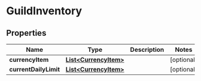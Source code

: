 

# GuildInventory


## Properties

| Name | Type | Description | Notes |
|------------ | ------------- | ------------- | -------------|
|**currencyItem** | [**List&lt;CurrencyItem&gt;**](CurrencyItem.md) |  |  [optional] |
|**currentDailyLimit** | [**List&lt;CurrencyItem&gt;**](CurrencyItem.md) |  |  [optional] |



